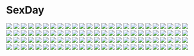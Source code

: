# SexDay
![](https://konachan.com/image/95ff12fde3978bd45e6a71c1f8c75a09/Konachan.com%20-%2055330%202girls%20bikini%20horibe_hiderou%20swimsuit.jpg)
![](https://konachan.com/image/0144f2ccca0d733572562d20586921de/Konachan.com%20-%2015261%20animal%20cowboy_bebop%20dog%20edward_wong_hau_pepelu_tivrusky_iv%20ein_%28cowboy_bebop%29%20faye_valentine%20jet_black%20male%20spike_spiegel.jpg)
![](https://konachan.com/image/5d495f22eb09a23f4104e0bc9f12bb67/Konachan.com%20-%2088663%20elsee_de_ruth_ima%20game_console%20haqua_du_lot_herminium%20kami_nomi_zo_shiru_sekai%20katsuragi_keima.jpg)
![](https://konachan.com/image/bc22616359c09eb695307054b9ccc14c/Konachan.com%20-%2046284%20blue_hair%20ex_keine%20fujiwara_no_mokou%20horns%20kamishirasawa_keine%20ribbons%20sleeping%20touhou.jpg)
![](https://konachan.com/image/5940dc68a9d082ca9cb0e1bead4770e3/Konachan.com%20-%2052246%20beach%20game_cg%20loli%20night%20rindou_ruri%20tenshinranman%20water%20yuzusoft.jpg)
![](https://konachan.com/jpeg/0f2a92963c814a770ee025c530eb976a/Konachan.com%20-%20149171%20brown_hair%20chuning_lover%20game_cg%20hyoudou_jun%20koso%20long_hair%20sugar_house.jpg)
![](https://konachan.com/jpeg/22506b1c8e5bc14f26e0c2bb7c7e1b4a/Konachan.com%20-%20262345%20achiki%20black_hair%20cherry%20choker%20food%20fruit%20long_hair%20necklace%20original%20red_eyes%20ribbons%20skirt%20twintails.jpg)
![](https://konachan.com/image/5b8a0469e96292844503c6f2ab94a49f/Konachan.com%20-%20140030%20camera%20dress%20fairy%20food%20hat%20jinrui_wa_suitai_shimashita%20joshu-san%20jpeg_artifacts%20long_hair%20pink_hair%20tobe_sunaho.jpg)
![](https://konachan.com/image/c8df366e69924048990e24a26f589ff0/Konachan.com%20-%208050%20code_geass%20lelouch_lamperouge%20male%20shirley_fenette.jpg)
![](https://konachan.com/image/7ca5fbed769183dd98ac57082b1293cc/Konachan.com%20-%20271739%20aqua_eyes%20breasts%20kooemong%20long_hair%20navel%20no_bra%20open_shirt%20original%20shirt%20shorts%20torn_clothes%20white_hair.jpg)
![](https://konachan.com/image/ffa8f14d353e0955feb0d1d90b2521a9/Konachan.com%20-%20155260%20k-on%21%20nakano_azusa%20oku_no_shi%20third-party_edit.jpg)
![](https://konachan.com/jpeg/25c790685d3a06158209ed62ed510892/Konachan.com%20-%20146721%20aizawa_kotarou%20blonde_hair%20close%20green_eyes%20kagamigawa_noelle%20memories_off%20memories_off_6%20short_hair%20white.jpg)
![](https://konachan.com/image/e6b5eb4087cc3f11a3c5a9d7cec6f9e3/Konachan.com%20-%2064352%20as109%20bakemonogatari%20black%20blonde_hair%20dress%20feathers%20goggles%20hat%20katana%20long_hair%20oshino_shinobu%20summer_dress%20sword%20weapon%20white%20yellow_eyes.jpg)
![](https://konachan.com/image/109eca33bc385cd17933404a51196256/Konachan.com%20-%2072634%20black_hair%20blonde_hair%20durarara%21%21%20group%20hat%20kadota_kyohei%20karisawa_erika%20long_hair%20orihara_izaya%20orihara_kururi%20orihara_mairu%20short_hair%20yagiri_namie.jpg)
![](https://konachan.com/image/79e4e829a5aff2dd4b6988051d77abed/Konachan.com%20-%20143105%20aoki_lapis%20blue_eyes%20blue_hair%20gloves%20headdress%20long_hair%20moon%20stars%20twintails%20vocaloid%20yuzuki_kei.jpg)
![](https://konachan.com/image/7c644c62cd8d87ca3d96baad5cb4c5d8/Konachan.com%20-%20128078%20barefoot%20clouds%20kumoi_ichirin%20om_%28carbohydratism%29%20purple_hair%20sky%20touhou%20unzan.jpg)
![](https://konachan.com/jpeg/614a5e778adf9c3cbf568094c56e2906/Konachan.com%20-%20304380%20aqua_hair%20bed%20blush%20breasts%20bunny%20cleavage%20flowers%20headband%20long_hair%20original%20pierorabu%20purple_eyes%20skirt%20socks%20teddy_bear%20twintails%20wristwear.jpg)
![](https://konachan.com/jpeg/c76290d770204e36dcfb725fc9be5abc/Konachan.com%20-%20229162%20adachi_tenka%20apron%20ass%20cameltoe%20close%20game_cg%20loli%20nonohara_miki%20shoujo_ramune%20tanuki_soft%20underwear%20upskirt.jpg)
![](https://konachan.com/jpeg/5296c1813d87f0bbc0961fa64b427220/Konachan.com%20-%20269855%202girls%20animal_ears%20blonde_hair%20blush%20breasts%20catgirl%20cleavage%20flowers%20gray_hair%20green_eyes%20long_hair%20miqo%27te%20ponytail%20sunglasses%20tail%20tattoo%20wristwear.jpg)
![](https://konachan.com/jpeg/9e91000dec69e2aa6728c87085d49071/Konachan.com%20-%20183220%202girls%20black_hair%20bow%20braids%20brown_eyes%20brown_hair%20culture_japan%20glasses%20green_eyes%20iizuki_tasuku%20koizumi_amane%20long_hair%20ribbons%20suenaga_mirai.jpg)
![](https://konachan.com/image/9ebe1dbec2def49de48af807891c58bd/Konachan.com%20-%2023792%20mahou_shoujo_lyrical_nanoha%20mahou_shoujo_lyrical_nanoha_a%27s%20weapon.jpg)
![](https://konachan.com/image/c0c154a94b4a87892ec165f55d87d76b/Konachan.com%20-%2029288%20blonde_hair%20blue_eyes%20blush%20brown_hair%20building%20dress%20glasses%20gloves%20green_eyes%20hat%20littlewitch%20long_hair%20male%20short_hair%20socks%20tie%20umbrella.jpg)
![](https://konachan.com/jpeg/2abbb777e3048aeeee809345f39bdbbd/Konachan.com%20-%20295577%20animal%20azur_lane%20bird%20brown_hair%20building%20car%20dark_skin%20drink%20group%20hat%20headphones%20long_hair%20paper%20ponytail%20red_eyes%20twintails%20white_hair%20wink.jpg)
![](https://konachan.com/image/8f67f15dced70e48e1d59948cef96ae6/Konachan.com%20-%20219305%20blush%20breasts%20censored%20erotibot%20fellatio%20gloves%20group%20handjob%20long_hair%20nipples%20nopan%20penis%20ponytail%20pussy%20red_hair%20scarf%20sex%20shorts%20tears%20watermark.jpg)
![](https://konachan.com/image/79075efd06717be709ce94d25eddf595/Konachan.com%20-%20278689%20building%20dark%20long_hair%20original%20pixiv_fantasia%20sketch%20swd3e2%20watermark%20weapon.jpg)
![](https://konachan.com/image/52a50e6e7da491f77a8ab09204441a19/Konachan.com%20-%20194262%20anthropomorphism%20brown_hair%20building%20clouds%20flowers%20kantai_collection%20long_hair%20petals%20ponytail%20red_eyes%20skirt%20teichi%20thighhighs%20umbrella.jpg)
![](https://konachan.com/image/42223ee850ae3a628658b61c70dad293/Konachan.com%20-%2029446%20blush%20bra%20clover_point%20inamori_mahoshi%20panties%20scan%20shirt_lift%20underboob%20underwear%20undressing%20yuyi.jpg)
![](https://konachan.com/jpeg/26f288f4b294bbac38807edb66273689/Konachan.com%20-%20194640%20all_male%20close%20kaneki_ken%20male%20red_eyes%20tokyo_ghoul.jpg)
![](https://konachan.com/image/902c9c723539fdf1fb0072ac544f2b9a/Konachan.com%20-%209568%20animal_ears%20blue_eyes%20bunny_ears%20bunnygirl%20hook%20kaizu_sana%20school_uniform%20_summer.jpg)
![](https://konachan.com/image/7348d4eca896a900a75d378ee1492225/Konachan.com%20-%20159821%20elizabeth%20persona%20persona_4.jpg)
![](https://konachan.com/jpeg/2ba5fb25fd3fa0394fc9d140eca06975/Konachan.com%20-%20292167%20black_hair%20clouds%20mifuru%20original%20polychromatic%20school_uniform%20short_hair%20skirt%20sky%20water.jpg)
![](https://konachan.com/image/e13c6239f8d6ca0dff2eb34b346d6458/Konachan.com%20-%2024266%20aa_megami-sama%20belldandy%20peorth%20skuld%20swimsuit%20urd.jpg)
![](https://konachan.com/jpeg/b67c9c6e9d5e43d7ae18258395067a99/Konachan.com%20-%20191606%202girls%20alcot%20black_hair%20blonde_hair%20clover_day%27s%20long_hair%20nimura_yuushi%20petals%20school_uniform%20takakura_anri%20takakura_anzu%20thighhighs.jpg)
![](https://konachan.com/image/a3413c26187736aa06387d712fed7367/Konachan.com%20-%20290508%20aqua_eyes%20blonde_hair%20boots%20breasts%20cleavage%20cropped%20dress%20elbow_gloves%20flowers%20gloves%20headdress%20long_hair%20original%20rose%20thighhighs%20white.jpg)
![](https://konachan.com/image/87e4766adfe086ccef3f40507a954aec/Konachan.com%20-%20257397%202girls%20aihara_mei%20ass%20bikini%20black_hair%20blush%20brown_hair%20clouds%20green_eyes%20gun%20megami%20navel%20purple_eyes%20scan%20sky%20swimsuit%20twintails%20water%20weapon%20wink.jpg)
![](https://konachan.com/jpeg/f6e38ae77a054e9079a82cab3dda8dc4/Konachan.com%20-%20144884%20bed%20blonde_hair%20blue_eyes%20game_cg%20imouto_no_katachi%20kodamasawa_izumi%20male%20mima_chimari%20mima_yukito%20pajamas%20short_hair%20sphere.jpg)
![](https://konachan.com/image/bc05619bd64c002391780a06ad9aad8f/Konachan.com%20-%20190574%20black_hair%20boots%20breasts%20cleavage%20kishiyo%20long_hair%20original%20pantyhose%20pixiv_fantasia%20red_eyes%20sword%20thighhighs%20weapon.jpg)
![](https://konachan.com/image/1ce4f3249870d11dba3dfa40a27cd9e8/Konachan.com%20-%2014567%20tagme.jpg)
![](https://konachan.com/jpeg/0ee0d8d78f465c4dbac75afb13055576/Konachan.com%20-%20197418%20agata_nono%20ayazaka_tsubaki%20bikini%20blush%20breasts%20cleavage%20game_cg%20group%20hideshima_rinko%20ikuno_mio%20kiriga_shizuru%20shidou_maki%20squeez%20swimsuit%20wink%20yuibi.jpg)
![](https://konachan.com/image/d7f4d8f9f006c0d3f7cd6d2e1d5884ab/Konachan.com%20-%20101339%20amagami%20bed%20brown_eyes%20brown_hair%20clouds%20drink%20haitaka%20hat%20headphones%20kamizaki_risa%20rain%20water.jpg)
![](https://konachan.com/image/25b955a99c58bcacf5a45bcf84fa34c1/Konachan.com%20-%2018953%20catgirl%20chen%20cirno%20demon%20doll%20ellen%20elly%20fairy%20genjii%20luize%20maid%20male%20meira%20miko%20mima%20myon%20rumia%20ruukoto%20sara%20shinki%20tokiko%20touhou%20witch%20yumeko.jpg)
![](https://konachan.com/image/33abda4daa20f4017219c9a156c4914a/Konachan.com%20-%20125839%20hachimitusplinter%20mikasa_ackerman%20scarf%20shingeki_no_kyojin%20sword%20weapon.jpg)
![](https://konachan.com/image/4d52d73b02f89508b75268f3c688917b/Konachan.com%20-%2076762%20aliasing%20blonde_hair%20blue_eyes%20blue_hair%20breasts%20brown_eyes%20cleavage%20glasses%20group%20hatsune_miku%20kagamine_len%20kaito%20male%20meiko%20twintails%20vocaloid.jpg)
![](https://konachan.com/image/c564a62c3b2376b5b7ffe72702ed8099/Konachan.com%20-%20137818%20hyperdimension_neptunia%20neptune%20purple_eyes%20purple_hair%20tsunako.jpg)
![](https://konachan.com/jpeg/a957d2c59fcc0bad03913d53b6659499/Konachan.com%20-%20188861%202girls%20breasts%20close%20esperanza_%28wp%29%20mahou_shoujo_lyrical_nanoha%20mahou_shoujo_lyrical_nanoha_strikers%20takamachi_vivio%20yagami_hayate%20yuri.jpg)
![](https://konachan.com/image/036e2e41504b19e61b819190604357eb/Konachan.com%20-%20123933%20ass%20breasts%20censored%20cum%20nipples%20nude%20original%20pussy%20sorono_wa_soro.jpg)
![](https://konachan.com/image/c165d0da842eb6dcc1017c8ceb79cdf6/Konachan.com%20-%20157178%20bicolored_eyes%20blush%20couch%20goth-loli%20hasegawa_kobato%20headdress%20licoco%20loli%20lolita_fashion%20nipples%20panties%20striped_panties%20thighhighs%20underwear.jpg)
![](https://konachan.com/jpeg/96641fa32985bbedc1966d070f4fd515/Konachan.com%20-%20172962%20blonde_hair%20breast_hold%20breasts%20cleavage%20headband%20komori_kei%20long_hair%20open_shirt%20panties%20panty_pull%20pantyhose%20underwear%20undressing%20white.jpg)
![](https://konachan.com/jpeg/7ec436e2bd478fc1f68f2142ad721790/Konachan.com%20-%20183094%20dress%20elbow_gloves%20gloves%20long_hair%20nanna_%28irasutokanakili%29%20original%20pink_hair%20thighhighs%20watermark.jpg)
![](https://konachan.com/image/3ce0554cf0bc0e971fda8fad061f65d7/Konachan.com%20-%20283771%20apple%20dress%20food%20fruit%20miyanoyori%20original.jpg)
![](https://konachan.com/image/9f1d8cfdd0c633bb928f8093a23b4c02/Konachan.com%20-%20244069%20ameto_yuki%20aqua_eyes%20barefoot%20black_hair%20blush%20bow%20breasts%20bunny_ears%20bunnygirl%20cleavage%20collar%20dress%20long_hair%20original%20ribbons%20tail%20watermark.jpg)
![](https://konachan.com/jpeg/d32aa82ff0567ea783e8cd45d748ed66/Konachan.com%20-%20297601%20animal_ears%20ass%20black_eyes%20black_hair%20blush%20breasts%20building%20bunnygirl%20city%20flowers%20long_hair%20original%20pantyhose%20ribbons%20tail%20wristwear.jpg)
![](https://konachan.com/jpeg/fc2484e15cb256e2f016a659d5e83ca7/Konachan.com%20-%20272292%20blush%20bow%20brown_eyes%20brown_hair%20chinese_clothes%20chinese_dress%20fkey%20gray%20kneehighs%20long_hair%20original%20signed%20sketch%20sword%20twintails%20weapon.jpg)
![](https://konachan.com/jpeg/5fb7cedff7defb5f796f6711402f57b6/Konachan.com%20-%20302156%20bed%20breasts%20cameltoe%20huyumitsu%20nipples%20original%20purple_eyes%20purple_hair%20shirt_lift%20uniform.jpg)
![](https://konachan.com/image/e715f18a20c833adeed91b770beca745/Konachan.com%20-%20133053%20aquanauts_of_a_morning_calm%20asanagi_mio%20bikini%20breasts%20fizz%20summer%20swimsuit%20topless%20yamino_kenji.jpg)
![](https://konachan.com/image/2046dddba4bce7f15198be0a7b34ac20/Konachan.com%20-%2091982%20aizawa_aoi%20aizawa_hikaru%20aizawa_lei%20aizawa_yu%20group%20microsoft%20os-tan.jpg)
![](https://konachan.com/image/4d5f5a4af9b55d8f4d7ac63cf48c49f3/Konachan.com%20-%20200965%20anthropomorphism%20fubuki_%28kancolle%29%20group%20kaga_%28kancolle%29%20kantai_collection%20kongou_%28kancolle%29%20ooi_%28kancolle%29%20tagme_%28artist%29%20zuikaku_%28kancolle%29.jpg)
![](https://konachan.com/image/d63ff25983bbb5bdc9b419f3907f29e1/Konachan.com%20-%20144684%202girls%20angel%20bikini%20breasts%20cleavage%20clouds%20demon%20fire%20gray_hair%20halo%20horns%20moon%20navel%20original%20red_eyes%20sunset%20swimsuit%20sword%20tail%20water%20weapon%20wings.jpg)
![](https://konachan.com/jpeg/e4165171737367a794dc9286cf394c26/Konachan.com%20-%20269299%20ass%20barefoot%20black_hair%20blush%20clouds%20grass%20hat%20long_hair%20male%20nikek96%20oryou_%28fate%29%20panties%20ponytail%20popsicle%20red_eyes%20sky%20summer%20tree%20underwear%20wet.jpg)
![](https://konachan.com/jpeg/934090d691adf63e455cdb53f29fbd41/Konachan.com%20-%2032810%20komori_kiri%20sayonara_zetsubou_sensei.jpg)
![](https://konachan.com/jpeg/772988ad583b4c305b32390979c256dc/Konachan.com%20-%20282903%20hoshizaki_reita%20red_riding_hood_%28sinoalice%29%20signed%20sinoalice%20watermark.jpg)
![](https://konachan.com/jpeg/e6cdbd7992ad105ef1948b58a69fe557/Konachan.com%20-%20211450%20animal%20free%21%20nobody%20scenic%20underwater%20waifu2x%20water%20yuzhi.jpg)
![](https://konachan.com/image/58181c3a695f2ca792662a1f55af4056/Konachan.com%20-%2069135%20clouds%20dark%20forest%20green%20gun%20landscape%20mecha%20original%20rain%20ruins%20scenic%20tagme%20tree%20water%20weapon.jpg)
![](https://konachan.com/image/40ffb3370ed2f9513fa90036a06b1690/Konachan.com%20-%2033888%20fuura_kafuka%20green%20polychromatic%20sayonara_zetsubou_sensei.jpg)
![](https://konachan.com/jpeg/629c02393b9f1201fe170c7f7aeeb0a0/Konachan.com%20-%20251108%20anthropomorphism%20ass%20cropped%20kantai_collection%20koruri%20panties%20scarf%20sendai_%28kancolle%29%20short_hair%20signed%20underwear%20waifu2x.jpg)
![](https://konachan.com/image/3f81f1291d00d4a66ccaa2976428bed2/Konachan.com%20-%20122477%20blue_eyes%20breasts%20cleavage%20ginshachi%20green_hair%20hatsune_miku%20heart%20long_hair%20panties%20ribbons%20thighhighs%20twintails%20underwear%20vocaloid.jpg)
![](https://konachan.com/image/a63dec23c65c5dea498138dfb1067834/Konachan.com%20-%20195059%202girls%20atelier_yuu%20bikini%20blush%20breasts%20brown_eyes%20brown_hair%20cleavage%20green_eyes%20green_hair%20long_hair%20navel%20nipples%20swimsuit%20touhou%20tree%20water%20wet.jpg)
![](https://konachan.com/image/8390d92699f0d0dd2eaebac928d7b7a7/Konachan.com%20-%2016417%20itoshiki_nozomu%20sayonara_zetsubou_sensei.jpg)
![](https://konachan.com/image/a5edfe8915d4c82dea5b17041696679b/Konachan.com%20-%2022197%20ai_yori_aoshi%20blue_eyes%20blue_hair%20japanese_clothes%20kimono%20sakuraba_aoi%20umbrella.jpg)
![](https://konachan.com/jpeg/40418120f9263c1b56eda3a27b0569de/Konachan.com%20-%20210164%20censored%20cum%20footjob%20game_cg%20hirakase_haruki%20hirakase_mitsuke%20penis%20psycho_logic_love_comedy%20suzune_rena.jpg)
![](https://konachan.com/jpeg/9c37be420dd3e63d932678082492683f/Konachan.com%20-%20294087%20car%20jettoburikku%20original%20signed.jpg)
![](https://konachan.com/image/8171c814a9d13dc740ef5236a3411dad/Konachan.com%20-%2014509%202000%20anthropomorphism%20os-tan%20windows.jpg)
![](https://konachan.com/jpeg/73dfe8ed0efb366dd429cff06a82c0ba/Konachan.com%20-%20272695%20ai-wa%20armor%20blonde_hair%20cape%20close%20fire_emblem%20fire_emblem_if%20headband%20leo_%28fire_emblem%29%20long_hair%20male%20purple_eyes%20short_hair%20twintails.jpg)
![](https://konachan.com/image/8016613695240c8670212ea0f8c83e6b/Konachan.com%20-%2063504%20favorite%20game_cg%20hoshizora_no_memoria%20tagme.jpg)
![](https://konachan.com/image/b910bc4ab6e83e637d6a3b77f984a7db/Konachan.com%20-%20231005%20animal%20bird%20brown_hair%20clouds%20haraguroi_you%20japanese_clothes%20kuon_%28utawarerumono%29%20leaves%20long_hair%20ponytail%20tail%20utawarerumono%20yellow_eyes%20yukata.jpg)
![](https://konachan.com/image/49e4eb86475dc02871f8b46298e706d1/Konachan.com%20-%2022049%20atelier_iris.jpg)
![](https://konachan.com/jpeg/66402cf91c215f43109ca3a1bc2d5a27/Konachan.com%20-%20184761%20amamiya_hibiya%20bokumaru%20cosplay%20group%20kagerou_project%20kano_shuuya%20kido_tsubomi%20kisaragi_momo%20kisaragi_shintaro%20kozakura_mary%20male%20seto_kousuke%20trap.jpg)
![](https://konachan.com/image/678173c54e993b2619adbe75be69012e/Konachan.com%20-%20274988%20all_male%20armor%20male%20polychromatic%20sangoku_justice%20short_hair%20suit%20tagme_%28character%29%20tie%20tokinonn%20watermark.jpg)
![](https://konachan.com/jpeg/4a745d3ccb5a621f1e700a27521968ea/Konachan.com%20-%20197072%202girls%20anthropomorphism%20black_hair%20blush%20brown_hair%20gloves%20green_eyes%20hug%20kyara36%20mutsu_%28kancolle%29%20nagato_%28kancolle%29%20navel%20short_hair%20shoujo_ai%20white.jpg)
![](https://konachan.com/jpeg/3835c4e1fd2aab2d535acb4bab810187/Konachan.com%20-%20119753%20food%20ikamusume%20loli%20shinryaku%21_ikamusume%20sunset.jpg)
![](https://konachan.com/image/56e46de35d286772120e166adc408e78/Konachan.com%20-%2018815%20black_hair%20brown_eyes%20gun%20noir%20weapon%20yuumura_kirika.jpg)
![](https://konachan.com/image/23ab1509be8fb7e93aa87cc48337101e/Konachan.com%20-%20174360%20blood%20blue_eyes%20brown_hair%20eren_jaeger%20female_titan%20green_eyes%20kadowaki_subaru%20shingeki_no_kyojin%20short_hair%20sword%20weapon.jpg)
![](https://konachan.com/jpeg/9c76fd8acee10899fe3ab1f91bc16f1f/Konachan.com%20-%20222075%20bed%20brown_eyes%20brown_hair%20hoshi_o_mite%20idolmaster%20idolmaster_cinderella_girls%20pajamas%20phone%20shimamura_uzuki.jpg)
![](https://konachan.com/image/5eed38ac1fd034e3d8a422a6e7ca36d1/Konachan.com%20-%20129310%20hatsune_miku%20vocaloid.jpg)
![](https://konachan.com/jpeg/feba1d5877815ca357683fa652f3186d/Konachan.com%20-%20153725%20black_hair%20book%20boots%20dress%20fire%20long_hair%20magic%20morotake%20original%20red_eyes%20witch.jpg)
![](https://konachan.com/jpeg/3abe130f9c90a6955e4dd44bc6711ce0/Konachan.com%20-%20303400%20building%20ersdicer%20original%20polychromatic.jpg)
![](https://konachan.com/image/1a977fa11ca6f4d1dd64ea2667f4dba2/Konachan.com%20-%20109527%20blood%20game_cg%20hirasaka_ryuuji%20jinguuji_narumi%20male%20nanase_ren%20nurse%20sasaki_yoshikazu%20shin_yakin_byoutou%20weapon.jpg)
![](https://konachan.com/image/9d4736b6b80d8386d93cacfb174458f1/Konachan.com%20-%20262801%20game_console%20hatsune_miku%20ibara_dance%20vocaloid%20watermark.jpg)
![](https://konachan.com/image/99a13fc99cef1148176f6b710e274080/Konachan.com%20-%2017578%202girls%20aizawa_masahiro%20animal_ears%20artemis%20catgirl%20dress%20hazuki%20pink_eyes%20pink_hair%20tsukuyomi_moon_phase%20vampire.jpg)
![](https://konachan.com/image/2ed3286df97623035babdf079061b54e/Konachan.com%20-%20138859%20chibi%20group%20hatsune_miku%20ittomaru%20kagamine_len%20kagamine_rin%20kaito%20male%20meiko%20senbon-zakura_%28vocaloid%29%20takoluka%20vocaloid.jpg)
![](https://konachan.com/image/cd5a9e4d98ee4f5e3532ff6bab635890/Konachan.com%20-%2019631%20barefoot%20fate_%28series%29%20fate_stay_night%20illyasviel_von_einzbern%20loli%20sakuraba_yukine%20school_swimsuit%20swim_ring%20swimsuit%20water.jpg)
![](https://konachan.com/jpeg/3f0cb4b266244cfbc090bbad274bf872/Konachan.com%20-%20219431%20alice_in_wonderland%20queen_of_hearts%20scan%20tinkle.jpg)
![](https://konachan.com/image/9bb2052ad80d86473d1227b414da2e7d/Konachan.com%20-%20303566%20arknights%20ceylon_%28arknights%29%20daylightallure%20instrument%20long_hair%20violin.jpg)
![](https://konachan.com/jpeg/40607e5c83e2651bf216da186cfcb1ec/Konachan.com%20-%20227750%20bed%20blonde_hair%20blush%20bra%20breast_hold%20breasts%20cleavage%20game_cg%20headband%20long_hair%20navel%20panties%20purple_eyes%20shirt_lift%20skirt%20underwear%20whirlpool%20wings.jpg)
![](https://konachan.com/image/de0236d1d2c3bf220a0ffd01998c48af/Konachan.com%20-%2014082%20senmu.jpg)
![](https://konachan.com/image/0bbbe6a6b6caefb23e3c78bec2bc5949/Konachan.com%20-%20218030%20aqua_eyes%20at2.%20bikini%20blonde_hair%20blush%20breasts%20cleavage%20cropped%20erect_nipples%20swimsuit%20tsurumaki_maki%20underboob%20vocaloid%20voiceroid.jpg)
![](https://konachan.com/image/b635789e190c7a4a1dfbdd91c3078d93/Konachan.com%20-%20282822%20azur_lane%20bra%20group%20loli%20panties%20piukute062%20roon_%28azur_lane%29%20signed%20u-47_%28azur_lane%29%20underwear%20z23_%28azur_lane%29%20z35_%28azur_lane%29%20z46_%28azur_lane%29.jpg)
![](https://konachan.com/image/a38e371830b7fde00d4d89ca6e4cb29f/Konachan.com%20-%2093821%20hatsune_miku%20thighhighs%20vocaloid%20wings.jpg)
![](https://konachan.com/jpeg/594fd8ce97062ecdff7e744c5f66bbf6/Konachan.com%20-%20223609%20bikini%20blue%20blue_eyes%20blue_hair%20breasts%20cleavage%20clouds%20long_hair%20natsukawa_masuzu%20ruroo%20sky%20swimsuit%20water.jpg)
![](https://konachan.com/jpeg/e0e390d5817164b2ee3723dea8f7f1a0/Konachan.com%20-%20184426%20benifuji_yuria%20clochette%20game_cg%20oshiki_hitoshi%20panties%20pink_hair%20sakigake_generation%20striped_panties%20underwear.jpg)
